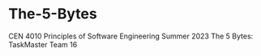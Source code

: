 # The-5-Bytes
CEN 4010 Principles of Software Engineering Summer 2023
The 5 Bytes: TaskMaster
Team 16
